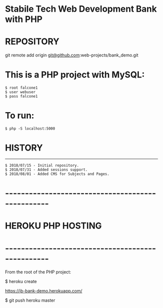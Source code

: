 Stabile Tech Web Development Bank with PHP
================================================================================

# REPOSITORY
git remote add origin git@github.com:web-projects/bank_demo.git

# This is a PHP project with MySQL:

    $ root falcone1
    $ user webuser
    $ pass falcone1

# To run:

    $ php -S localhost:5000

# HISTORY
-----------------

    $ 2018/07/15 - Initial repository.
    $ 2018/07/31 - Added sessions support.
    $ 2018/08/01 - Added CMS for Subjects and Pages.


# -------------------------------------------------
# HEROKU PHP HOSTING
# -------------------------------------------------

  From the root of the PHP project:

  $ heroku create

  https://jb-bank-demo.herokuapp.com/

  $ git push heroku master
